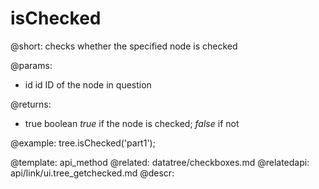 isChecked
=============

@short: checks whether the specified node is checked
	

@params:
- id 	id 		ID of the node in question

@returns:
- true 	boolean 	*true* if the node is checked; *false* if not	

@example:
tree.isChecked('part1');

@template:	api_method
@related:
	datatree/checkboxes.md
@relatedapi:
	api/link/ui.tree_getchecked.md
@descr:


